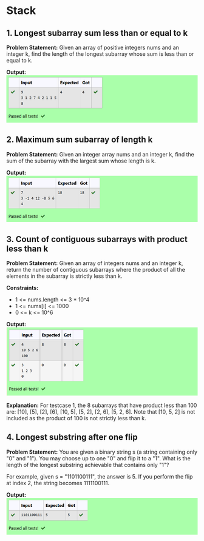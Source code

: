# Stack

## 1. Longest subarray sum less than or equal to k

**Problem Statement:** 
Given an array of positive integers nums and an integer k, find the length of the longest subarray whose sum is less than or equal to k. 

**Output:**
![Longest subarray sum less than or equal to k](assets/1.png)

## 2. Maximum sum subarray of length k

**Problem Statement:** 
Given an integer array nums and an integer k, find the sum of the subarray with the largest sum whose length is k.

**Output:**
![Maximum sum subarray of length k](assets/2.png)

## 3. Count of contiguous subarrays with product less than k

**Problem Statement:** 
Given an array of integers nums and an integer k, return the number of contiguous subarrays where the product of all the elements in the subarray is strictly less than k.

**Constraints:**
- 1 <= nums.length <= 3 * 10^4
- 1 <= nums[i] <= 1000
- 0 <= k <= 10^6

**Output:**
![Count of contiguous subarrays with product less than k](assets/3.png)

**Explanation:**
For testcase 1, the 8 subarrays that have product less than 100 are: [10], [5], [2], [6], [10, 5], [5, 2], [2, 6], [5, 2, 6]. Note that [10, 5, 2] is not included as the product of 100 is not strictly less than k.

## 4. Longest substring after one flip

**Problem Statement:** 
You are given a binary string s (a string containing only "0" and "1"). You may choose up to one "0" and flip it to a "1". What is the length of the longest substring achievable that contains only "1"?

For example, given s = "1101100111", the answer is 5. If you perform the flip at index 2, the string becomes 1111100111.

**Output:**
![Longest substring after one flip](assets/4.png)

